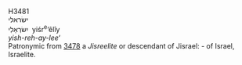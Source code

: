 <body>
  <p>H3481<br>  ישׂראלי  <br> יִשׂרְאֵלִי  ‎  yiśr<sup>e</sup>‘êlı̂y  <br><i>yish-reh-ay-lee‘ </i><br>Patronymic from <a href="h3478.htm">3478</a>  a <i>Jisreelite</i> or descendant of Jisrael: - of Israel, Israelite.<br></p>
 </body>